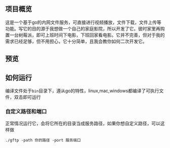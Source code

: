 ## 项目概览

这是一个基于go的内网文件服务，可直接进行视频播放，文件下载，文件上传等功能。写它的目的源于我想做一个自己的家庭影院，所以开发了它。彼时家里再购置一台树莓派，即可上班时间下电影，下班回家看电影。它并不完善，但对于我的需求已经足够，但不用担心，它十分简单，且我会教你如何二次开发它。

## 预览


## 如何运行

编译文件处于`bin`目录下，遵从go的特性，linux,mac,windows都编译了可执行文件，双击即可运行

### 自定义路径和端口

正常情况运行它，会将它所在的目录当成服务路径，如果你想自定义路径，可以这样做
```shell
./gftp -path 你的路径 -port 服务端口
```

